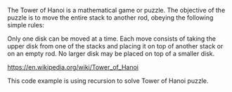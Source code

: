 The Tower of Hanoi is a mathematical game or puzzle.
The objective of the puzzle is to move the entire stack to another rod, obeying the following simple rules:

Only one disk can be moved at a time.
Each move consists of taking the upper disk from one of the stacks and placing it on top of another stack or on an empty rod.
No larger disk may be placed on top of a smaller disk. 

https://en.wikipedia.org/wiki/Tower_of_Hanoi

This code example is using recursion to solve Tower of Hanoi puzzle.
